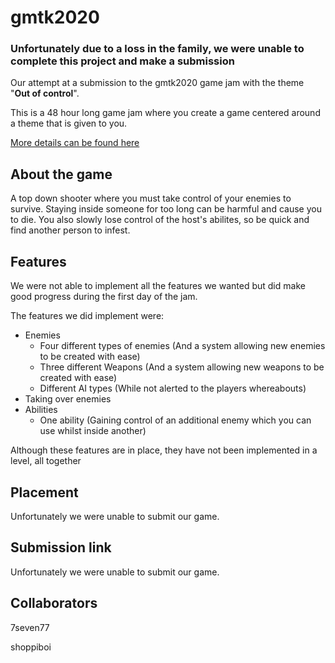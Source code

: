 # gmtk2020
### Unfortunately due to a loss in the family, we were unable to complete this project and make a submission

Our attempt at a submission to the gmtk2020 game jam with the theme "**Out of control**". 

This is a 48 hour long game jam where you create a game centered around a theme that is given to you.

[More details can be found here](https://itch.io/jam/gmtk-2020)

## About the game

A top down shooter where you must take control of your enemies to survive. Staying inside someone for too long can be harmful and cause you to die. You also slowly lose control of the host's abilites, so be quick and find another person to infest.

## Features

We were not able to implement all the features we wanted but did make good progress during the first day of the jam.

The features we did implement were:

* Enemies
	* Four different types of enemies (And a system allowing new enemies to be created with ease)
	* Three different Weapons (And a system allowing new weapons to be created with ease)
	* Different AI types (While not alerted to the players whereabouts)
* Taking over enemies
* Abilities
  * One ability (Gaining control of an additional enemy which you can use whilst inside another)

Although these features are in place, they have not been implemented in a level, all together

## Placement

Unfortunately we were unable to submit our game.

## Submission link

Unfortunately we were unable to submit our game.

## Collaborators

7seven77

shoppiboi
